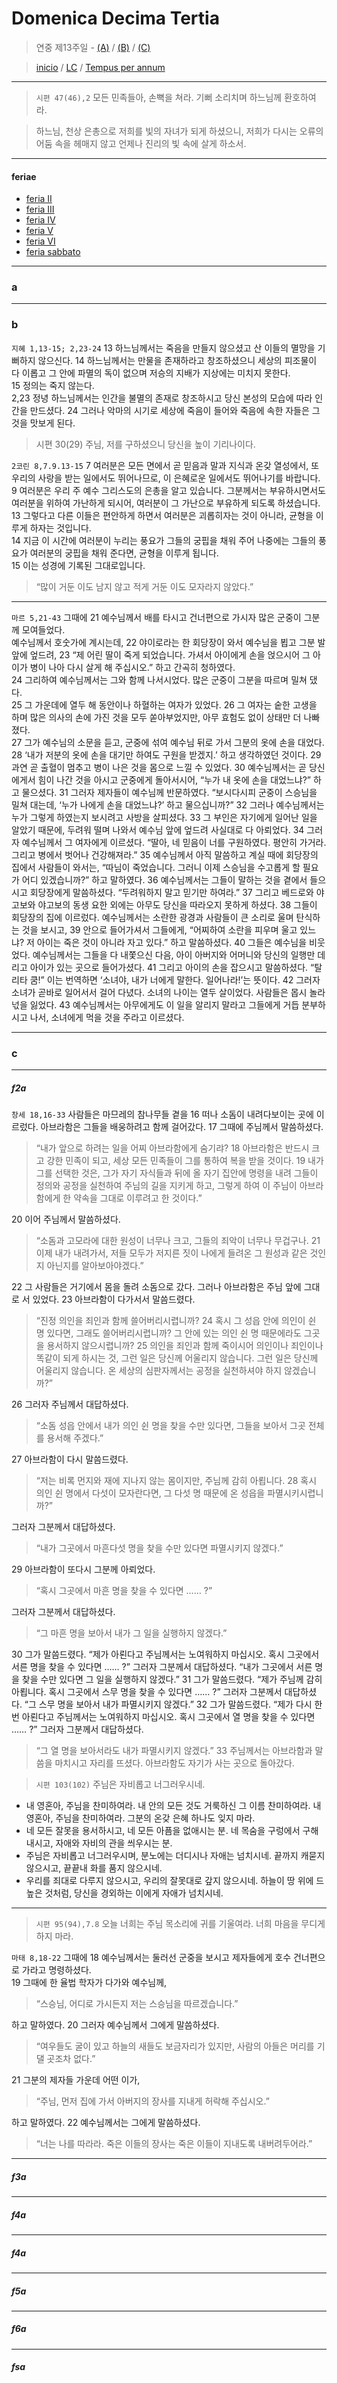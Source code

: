 # Domenica Decima Tertia
> 연중 제13주일  - [(A)](#a) / [(B)](#b) / [(C)](#c)  

> [inicio](../../README.md) / [LC](../../LC.md) / [Tempus per annum](../LH.md)  

----

> `시편 47(46),2` 모든 민족들아, 손뼉을 쳐라. 기뻐 소리치며 하느님께 환호하여라.

> 하느님, 천상 은총으로 저희를 빛의 자녀가 되게 하셨으니, 저희가 다시는 오류의 어둠 속을 헤매지 않고 언제나 진리의 빛 속에 살게 하소서.

----

#### feriae

- [feria II](#f2a)
- [feria III](#f3a)
- [feria IV](#f4a)
- [feria V](#f5a)
- [feria VI](#f6a)
- [feria sabbato](#fsa)

----

### a

----

### b

`지혜 1,13-15; 2,23-24` 13 하느님께서는 죽음을 만들지 않으셨고 산 이들의 멸망을 기뻐하지 않으신다.
14 하느님께서는 만물을 존재하라고 창조하셨으니 세상의 피조물이 다 이롭고 그 안에 파멸의 독이 없으며 저승의 지배가 지상에는 미치지 못한다.  
15 정의는 죽지 않는다.  
2,23 정녕 하느님께서는 인간을 불멸의 존재로 창조하시고 당신 본성의 모습에 따라 인간을 만드셨다. 24 그러나 악마의 시기로 세상에 죽음이 들어와 죽음에 속한 자들은 그것을 맛보게 된다.  


> 시편 30(29) 주님, 저를 구하셨으니 당신을 높이 기리나이다.

`2코린 8,7.9.13-15`  7 여러분은 모든 면에서 곧 믿음과 말과 지식과 온갖 열성에서, 또 우리의 사랑을 받는 일에서도 뛰어나므로, 이 은혜로운 일에서도 뛰어나기를 바랍니다.  
9 여러분은 우리 주 예수 그리스도의 은총을 알고 있습니다.
그분께서는 부유하시면서도 여러분을 위하여 가난하게 되시어, 여러분이 그 가난으로 부유하게 되도록 하셨습니다.  
13 그렇다고 다른 이들은 편안하게 하면서 여러분은 괴롭히자는 것이 아니라, 균형을 이루게 하자는 것입니다.  
14 지금 이 시간에 여러분이 누리는 풍요가 그들의 궁핍을 채워 주어 나중에는 그들의 풍요가 여러분의 궁핍을 채워 준다면, 균형을 이루게 됩니다.  
15 이는 성경에 기록된 그대로입니다.  
> “많이 거둔 이도 남지 않고 적게 거둔 이도 모자라지 않았다.”

----


`마르 5,21-43` 그때에 21 예수님께서 배를 타시고 건너편으로 가시자 많은 군중이 그분께 모여들었다.  
예수님께서 호숫가에 계시는데, 22 야이로라는 한 회당장이 와서 예수님을 뵙고 그분 발 앞에 엎드려, 23 “제 어린 딸이 죽게 되었습니다. 가셔서 아이에게 손을 얹으시어 그 아이가 병이 나아 다시 살게 해 주십시오.” 하고 간곡히 청하였다.  
24 그리하여 예수님께서는 그와 함께 나서시었다. 많은 군중이 그분을 따르며 밀쳐 댔다.  
25 그 가운데에 열두 해 동안이나 하혈하는 여자가 있었다. 26 그 여자는 숱한 고생을 하며 많은 의사의 손에 가진 것을 모두 쏟아부었지만, 아무 효험도 없이 상태만 더 나빠졌다.  
27 그가 예수님의 소문을 듣고, 군중에 섞여 예수님 뒤로 가서 그분의 옷에 손을 대었다.
28 ‘내가 저분의 옷에 손을 대기만 하여도 구원을 받겠지.’ 하고 생각하였던 것이다.
29 과연 곧 출혈이 멈추고 병이 나은 것을 몸으로 느낄 수 있었다.
30 예수님께서는 곧 당신에게서 힘이 나간 것을 아시고 군중에게 돌아서시어,
“누가 내 옷에 손을 대었느냐?” 하고 물으셨다.
31 그러자 제자들이 예수님께 반문하였다.
“보시다시피 군중이 스승님을 밀쳐 대는데,
‘누가 나에게 손을 대었느냐?’ 하고 물으십니까?”
32 그러나 예수님께서는 누가 그렇게 하였는지 보시려고 사방을 살피셨다.
33 그 부인은 자기에게 일어난 일을 알았기 때문에,
두려워 떨며 나와서 예수님 앞에 엎드려 사실대로 다 아뢰었다.
34 그러자 예수님께서 그 여자에게 이르셨다.
“딸아, 네 믿음이 너를 구원하였다. 평안히 가거라.
그리고 병에서 벗어나 건강해져라.”
35 예수님께서 아직 말씀하고 계실 때에
회당장의 집에서 사람들이 와서는, “따님이 죽었습니다.
그러니 이제 스승님을 수고롭게 할 필요가 어디 있겠습니까?” 하고 말하였다.
36 예수님께서는 그들이 말하는 것을 곁에서 들으시고 회당장에게 말씀하셨다.
“두려워하지 말고 믿기만 하여라.”
37 그리고 베드로와 야고보와 야고보의 동생 요한 외에는
아무도 당신을 따라오지 못하게 하셨다.
38 그들이 회당장의 집에 이르렀다.
예수님께서는 소란한 광경과 사람들이 큰 소리로 울며 탄식하는 것을 보시고,
39 안으로 들어가셔서 그들에게, “어찌하여 소란을 피우며 울고 있느냐?
저 아이는 죽은 것이 아니라 자고 있다.” 하고 말씀하셨다.
40 그들은 예수님을 비웃었다. 예수님께서는 그들을 다 내쫓으신 다음,
아이 아버지와 어머니와 당신의 일행만 데리고
아이가 있는 곳으로 들어가셨다.
41 그리고 아이의 손을 잡으시고 말씀하셨다. “탈리타 쿰!”
이는 번역하면 ‘소녀야, 내가 너에게 말한다. 일어나라!’는 뜻이다.
42 그러자 소녀가 곧바로 일어서서 걸어 다녔다.
소녀의 나이는 열두 살이었다. 사람들은 몹시 놀라 넋을 잃었다.
43 예수님께서는 아무에게도 이 일을 알리지 말라고
그들에게 거듭 분부하시고 나서, 소녀에게 먹을 것을 주라고 이르셨다.

----

### c

----

##### f2a

`창세 18,16-33` 사람들은 마므레의 참나무들 곁을 16 떠나 소돔이 내려다보이는 곳에 이르렀다. 아브라함은 그들을 배웅하려고 함께 걸어갔다. 17 그때에 주님께서 말씀하셨다.  
> “내가 앞으로 하려는 일을 어찌 아브라함에게 숨기랴?
18 아브라함은 반드시 크고 강한 민족이 되고,
세상 모든 민족들이 그를 통하여 복을 받을 것이다.
19 내가 그를 선택한 것은, 그가 자기 자식들과 뒤에 올 자기 집안에 명령을 내려
그들이 정의와 공정을 실천하여 주님의 길을 지키게 하고,
그렇게 하여 이 주님이 아브라함에게 한 약속을 그대로 이루려고 한 것이다.” 

20 이어 주님께서 말씀하셨다.
> “소돔과 고모라에 대한 원성이 너무나 크고, 그들의 죄악이 너무나 무겁구나.
21 이제 내가 내려가서, 저들 모두가 저지른 짓이 나에게 들려온
그 원성과 같은 것인지 아닌지를 알아보아야겠다.”

22 그 사람들은 거기에서 몸을 돌려 소돔으로 갔다.
그러나 아브라함은 주님 앞에 그대로 서 있었다.
23 아브라함이 다가서서 말씀드렸다.  
> “진정 의인을 죄인과 함께 쓸어버리시렵니까?
24 혹시 그 성읍 안에 의인이 쉰 명 있다면, 그래도 쓸어버리시렵니까?
그 안에 있는 의인 쉰 명 때문에라도 그곳을 용서하지 않으시렵니까?
25 의인을 죄인과 함께 죽이시어 의인이나 죄인이나 똑같이 되게 하시는 것,
그런 일은 당신께 어울리지 않습니다. 그런 일은 당신께 어울리지 않습니다.
온 세상의 심판자께서는 공정을 실천하셔야 하지 않겠습니까?”

26 그러자 주님께서 대답하셨다.
> “소돔 성읍 안에서 내가 의인 쉰 명을 찾을 수만 있다면,
그들을 보아서 그곳 전체를 용서해 주겠다.”

27 아브라함이 다시 말씀드렸다.
> “저는 비록 먼지와 재에 지나지 않는 몸이지만, 주님께 감히 아룁니다.
28 혹시 의인 쉰 명에서 다섯이 모자란다면,
그 다섯 명 때문에 온 성읍을 파멸시키시렵니까?”

그러자 그분께서 대답하셨다.
> “내가 그곳에서 마흔다섯 명을 찾을 수만 있다면 파멸시키지 않겠다.”

29 아브라함이 또다시 그분께 아뢰었다.
> “혹시 그곳에서 마흔 명을 찾을 수 있다면 …… ?”  

그러자 그분께서 대답하셨다.
> “그 마흔 명을 보아서 내가 그 일을 실행하지 않겠다.”

30 그가 말씀드렸다. “제가 아뢴다고 주님께서는 노여워하지 마십시오.
혹시 그곳에서 서른 명을 찾을 수 있다면 …… ?” 그러자 그분께서 대답하셨다.
“내가 그곳에서 서른 명을 찾을 수만 있다면 그 일을 실행하지 않겠다.”
31 그가 말씀드렸다. “제가 주님께 감히 아룁니다.
혹시 그곳에서 스무 명을 찾을 수 있다면 …… ?” 그러자 그분께서 대답하셨다.
“그 스무 명을 보아서 내가 파멸시키지 않겠다.”
32 그가 말씀드렸다. “제가 다시 한 번 아뢴다고 주님께서는 노여워하지 마십시오.
혹시 그곳에서 열 명을 찾을 수 있다면 …… ?” 그러자 그분께서 대답하셨다.
> “그 열 명을 보아서라도 내가 파멸시키지 않겠다.”
33 주님께서는 아브라함과 말씀을 마치시고 자리를 뜨셨다. 아브라함도 자기가 사는 곳으로 돌아갔다.


> `시편 103(102)` 주님은 자비롭고 너그러우시네.
- 내 영혼아, 주님을 찬미하여라. 내 안의 모든 것도 거룩하신 그 이름 찬미하여라. 내 영혼아, 주님을 찬미하여라. 그분의 온갖 은혜 하나도 잊지 마라.  
- 네 모든 잘못을 용서하시고, 네 모든 아픔을 없애시는 분. 네 목숨을 구렁에서 구해 내시고, 자애와 자비의 관을 씌우시는 분.  
- 주님은 자비롭고 너그러우시며, 분노에는 더디시나 자애는 넘치시네. 끝까지 캐묻지 않으시고, 끝끝내 화를 품지 않으시네.  
- 우리를 죄대로 다루지 않으시고, 우리의 잘못대로 갚지 않으시네. 하늘이 땅 위에 드높은 것처럼, 당신을 경외하는 이에게 자애가 넘치시네.  

---- 

> `시편 95(94),7.8` 오늘 너희는 주님 목소리에 귀를 기울여라. 너희 마음을 무디게 하지 마라.

`마태 8,18-22` 그때에 18 예수님께서는 둘러선 군중을 보시고 제자들에게 호수 건너편으로 가라고 명령하셨다.  
19 그때에 한 율법 학자가 다가와 예수님께, 
> “스승님, 어디로 가시든지 저는 스승님을 따르겠습니다.”  

하고 말하였다. 20 그러자 예수님께서 그에게 말씀하셨다.  
> “여우들도 굴이 있고 하늘의 새들도 보금자리가 있지만, 사람의 아들은 머리를 기댈 곳조차 없다.”

21 그분의 제자들 가운데 어떤 이가,
> “주님, 먼저 집에 가서 아버지의 장사를 지내게 허락해 주십시오.”  

하고 말하였다.
22 예수님께서는 그에게 말씀하셨다. 
> “너는 나를 따라라. 죽은 이들의 장사는 죽은 이들이 지내도록 내버려두어라.”

----

##### f3a

----

##### f4a


----

##### f4a



----

##### f5a


----

##### f6a


----

##### fsa